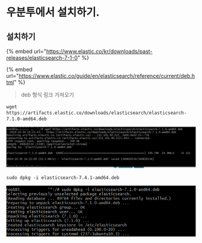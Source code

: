 # 우분투에서 설치하기.

## 설치하기

{% embed url="https://www.elastic.co/kr/downloads/past-releases/elasticsearch-7-1-0" %}

{% embed url="https://www.elastic.co/guide/en/elasticsearch/reference/current/deb.html" %}

> deb 형식 링크 가져오기

```text
wget https://artifacts.elastic.co/downloads/elasticsearch/elasticsearch-7.1.0-amd64.deb
```

![](../.gitbook/assets/image%20%2831%29.png)

```text
sudo dpkg -i elasticsearch-7.4.1-amd64.deb
```

![](../.gitbook/assets/image%20%2825%29.png)





